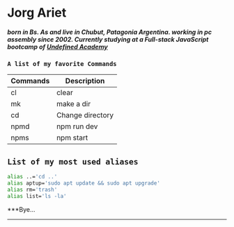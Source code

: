 # Jorg Ariet
***born in Bs. As and live in Chubut, Patagonia Argentina.
working in pc assembly since 2002.
Currently studying at a Full-stack JavaScript bootcamp of [Undefined Academy](https://undefined.academy/)***

### ``A list of my favorite Commands``

| Commands                 |            Description               |
|--------------------------|--------------------------------------|
|cl                        | clear                                |
|mk                        | make a dir                           |
|cd                        |Change directory                      |
|npmd|npm run dev|
|npms|npm start|
 ## ``List of my most used aliases``

```bash
alias ..='cd ..'
alias aptup='sudo apt update && sudo apt upgrade'
alias rm='trash'
alias list='ls -la'
```
***Bye...
***
